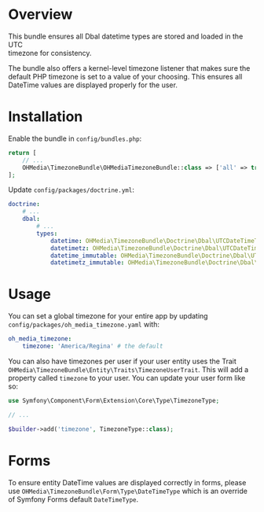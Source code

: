 # Overview

This bundle ensures all Dbal datetime types are stored and loaded in the UTC \
timezone for consistency.

The bundle also offers a kernel-level timezone listener that makes sure the
default PHP timezone is set to a value of your choosing. This ensures all
DateTime values are displayed properly for the user.

# Installation

Enable the bundle in `config/bundles.php`:

```php
return [
    // ...
    OHMedia\TimezoneBundle\OHMediaTimezoneBundle::class => ['all' => true],
];
```

Update `config/packages/doctrine.yml`:

```yaml
doctrine:
    # ...
    dbal:
        # ...
        types:
            datetime: OHMedia\TimezoneBundle\Doctrine\Dbal\UTCDateTimeType
            datetimetz: OHMedia\TimezoneBundle\Doctrine\Dbal\UTCDateTimeType
            datetime_immutable: OHMedia\TimezoneBundle\Doctrine\Dbal\UTCDateTimeImmutableType
            datetimetz_immutable: OHMedia\TimezoneBundle\Doctrine\Dbal\UTCDateTimeImmutableType
```

# Usage

You can set a global timezone for your entire app by updating
`config/packages/oh_media_timezone.yaml` with:

```yaml
oh_media_timezone:
    timezone: 'America/Regina' # the default
```

You can also have timezones per user if your user entity uses the Trait
`OHMedia\TimezoneBundle\Entity\Traits\TimezoneUserTrait`. This will add a property
called `timezone` to your user. You can update your user form like so:

```php
use Symfony\Component\Form\Extension\Core\Type\TimezoneType;

// ...

$builder->add('timezone', TimezoneType::class);
```

# Forms

To ensure entity DateTime values are displayed correctly in forms, please use
`OHMedia\TimezoneBundle\Form\Type\DateTimeType` which is an override of
Symfony Forms default `DateTimeType`.
